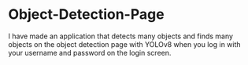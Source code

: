# Object-Detection-Page
I have made an application that detects many objects and finds many objects on the object detection page with YOLOv8 when you log in with your username and password on the login screen.
